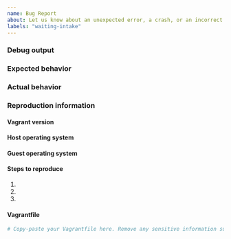```yaml
---
name: Bug Report
about: Let us know about an unexpected error, a crash, or an incorrect behavior.
labels: "waiting-intake"
---
```


<!--
Please note that the Vagrant issue tracker is reserved for bug reports. For general usage questions, please use
HashiCorp Discuss, https://discuss.hashicorp.com/c/vagrant/.

When you submit a bug report, please provide the minimal configuration and required information necessary to reliably reproduce the issue. It
should include a basic Vagrantfile.

Thank you!
-->

### Debug output

<!--
Provide a link to a GitHub Gist containing the complete debug output, https://www.vagrantup.com/docs/other/debugging.html. 

The debug output should
be very long. Do NOT paste the debug output in the issue.
-->

### Expected behavior

<!--
What should have happened?
-->

### Actual behavior

<!--
What actually happened?
-->

### Reproduction information 

#### Vagrant version

<!--
Use `vagrant -v` to collect the version information. If you are not running the latest version
of Vagrant, please upgrade before submitting an issue.
-->

#### Host operating system

<!--
Your local system.
-->

#### Guest operating system

<!--
The operating system of the virtual machine.
-->

#### Steps to reproduce

1.
2.
3.

#### Vagrantfile

```ruby
# Copy-paste your Vagrantfile here. Remove any sensitive information such as passwords, authentication tokens, or email addresses.
```

<!--
Always start with a minimal Vagrantfile and include only the relevant configuration
to reproduce the reported behavior.
-->

